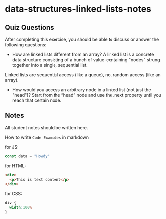 # data-structures-linked-lists-notes

## Quiz Questions

After completing this exercise, you should be able to discuss or answer the following questions:

- How are linked lists different from an array?
 A linked list is a concrete data structure consisting of a bunch of value-containing "nodes" strung together into a single, sequential list.

 Linked lists are sequential access (like a queue), not random access (like an array).

- How would you access an arbitrary node in a linked list (not just the "head")?
 Start from the “head” node and use the .next property until you reach that certain node.

## Notes

All student notes should be written here.


How to write `Code Examples` in markdown

for JS:
```javascript
const data = "Howdy"
```

for HTML:
```html
<div>
  <p>This is text content</p>
</div>
```

for CSS:
```css
div {
  width:100%
}
```
